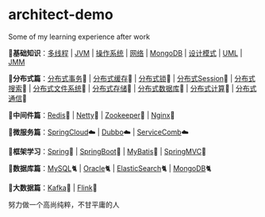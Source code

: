 # architect-demo
Some of my learning experience after work

:notebook:**基础知识**：[多线程](https://github.com/aaja/architect-demo/tree/master/docs/demo_03_important/01_redis) | [JVM](https://github.com/aaja/architect-demo/tree/master/docs/demo_03_important/01_redis) | [操作系统](https://github.com/aaja/architect-demo/tree/master/docs/demo_03_important/01_redis) | [网络](https://github.com/aaja/architect-demo/tree/master/docs/demo_03_important/01_redis) | [MongoDB](https://github.com/aaja/architect-demo/tree/master/docs/demo_03_important/01_redis) | [设计模式](https://github.com/aaja/architect-demo/tree/master/docs/demo_03_important/01_redis) | [UML](https://github.com/aaja/architect-demo/tree/master/docs/demo_03_important/01_redis) | [JMM](https://github.com/aaja/architect-demo/tree/master/docs/demo_03_important/01_redis)

:notebook:**分布式篇**：[分布式事务](https://github.com/aaja/architect-demo/tree/master/docs/demo_03_important/01_redis):strawberry: | [分布式缓存](https://github.com/aaja/architect-demo/tree/master/docs/demo_03_important/01_redis):strawberry: | [分布式锁](https://github.com/aaja/architect-demo/tree/master/docs/demo_03_important/01_redis):strawberry: | [分布式Session](https://github.com/aaja/architect-demo/tree/master/docs/demo_03_important/01_redis):strawberry: | [分布式搜索](https://github.com/aaja/architect-demo/tree/master/docs/demo_03_important/01_redis):strawberry: | [分布式文件系统](https://github.com/aaja/architect-demo/tree/master/docs/demo_03_important/01_redis):strawberry: | [分布式存储](https://github.com/aaja/architect-demo/tree/master/docs/demo_03_important/01_redis):strawberry: | [分布式数据库](https://github.com/aaja/architect-demo/tree/master/docs/demo_03_important/01_redis):strawberry: | [分布式计算](https://github.com/aaja/architect-demo/tree/master/docs/demo_03_important/01_redis):strawberry: | [分布式通信](https://github.com/aaja/architect-demo/tree/master/docs/demo_03_important/01_redis):strawberry:

:notebook:**中间件篇**：[Redis](https://github.com/aaja/architect-demo/tree/master/docs/demo_03_important/01_redis):key: | [Netty](https://github.com/aaja/architect-demo/tree/master/docs/demo_03_important/01_redis):key: | [Zookeeper](https://github.com/aaja/architect-demo/tree/master/docs/demo_03_important/01_redis):key: | [Nginx](https://github.com/aaja/architect-demo/tree/master/docs/demo_03_important/01_redis):key:

:notebook:**微服务篇**：[SpringCloud](https://github.com/aaja/architect-demo/tree/master/docs/demo_03_important/01_redis):cloud: | [Dubbo](https://github.com/aaja/architect-demo/tree/master/docs/demo_03_important/01_redis):cloud: | [ServiceComb](https://github.com/aaja/architect-demo/tree/master/docs/demo_03_important/01_redis):cloud:

:notebook:**框架学习**：[Spring](https://github.com/aaja/architect-demo/tree/master/docs/demo_03_important/01_redis):ocean: | [SpringBoot](https://github.com/aaja/architect-demo/tree/master/docs/demo_03_important/01_redis):ocean: | [MyBatis](https://github.com/aaja/architect-demo/tree/master/docs/demo_03_important/01_redis):ocean: | [SpringMVC](https://github.com/aaja/architect-demo/tree/master/docs/demo_03_important/01_redis):ocean:

:notebook:**数据库篇**：[MySQL](https://github.com/aaja/architect-demo/tree/master/docs/demo_03_important/01_redis):cat2: | [Oracle](https://github.com/aaja/architect-demo/tree/master/docs/demo_03_important/01_redis):cat2: | [ElasticSearch](https://github.com/aaja/architect-demo/tree/master/docs/demo_03_important/01_redis):cat2: | [MongoDB](https://github.com/aaja/architect-demo/tree/master/docs/demo_03_important/01_redis):cat2:

:notebook:**大数据篇**：[Kafka](https://github.com/aaja/architect-demo/tree/master/docs/demo_03_important/01_redis):key: | [Flink](https://github.com/aaja/architect-demo/tree/master/docs/demo_03_important/01_redis):key:

努力做一个高尚纯粹，不甘平庸的人
